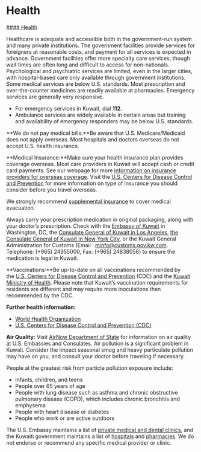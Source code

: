 # Health

[#### Health](javascript:void(0); "Health")

Healthcare is adequate and accessible both in the government-run system and many private institutions. The government facilities provide services for foreigners at reasonable costs, and payment for all services is expected in advance. Government facilities offer more specialty care services, though wait times are often long and difficult to access for non-nationals. Psychological and psychiatric services are limited, even in the larger cities, with hospital-based care only available through government institutions. Some medical services are below U.S. standards. Most prescription and over-the-counter medicines are readily available at pharmacies. Emergency services are generally very responsive.

* For emergency services in Kuwait, dial **112**.
* Ambulance services are widely available in certain areas but training and availability of emergency responders may be below U.S. standards.

**We do not pay medical bills:**Be aware that U.S. Medicare/Medicaid does not apply overseas. Most hospitals and doctors overseas do not accept U.S. health insurance.

**Medical Insurance:**Make sure your health insurance plan provides coverage overseas. Most care providers in Kuwait will accept cash or credit card payments. See our webpage for more [information on insurance providers for overseas coverage](https://travel.state.gov/content/travel/en/international-travel/before-you-go/your-health-abroad/insurance-providers-overseas.html). Visit the [U.S. Centers for Disease Control and Prevention](https://wwwnc.cdc.gov/travel/page/insurance) for more information on type of insurance you should consider before you travel overseas.

We strongly recommend [supplemental insurance](https://travel.state.gov/content/travel/en/international-travel/before-you-go/your-health-abroad/insurance-providers-overseas.html) to cover medical evacuation.

Always carry your prescription medication in original packaging, along with your doctor’s prescription. Check with the [Embassy of Kuwait](http://www.kuwaitembassy.us/) in Washington, DC, the [Consulate General of Kuwait in Los Angeles](http://www.kuwaitconsulate.org/consular-services/consulate-services/), [the Consulate General of Kuwait in New York City](http://www.kuwaitmissionun.org/visa-information.html), or the Kuwait General Administration for Customs (Email : [minfo@customs.gov.kw.com](mailto:minfo@customs.gov.kw.com). Telephone: (+965) 24955000, Fax: (+965) 24838056) to ensure the medication is legal in Kuwait.

**Vaccinations:**Be up-to-date on all vaccinations recommended by the [U.S. Centers for Disease Control and Prevention](https://wwwnc.cdc.gov/travel/page/insurancehttps://wwwnc.cdc.gov/travel/page/insurance) (CDC) and the [Kuwait Ministry of Health](https://www.e.gov.kw/sites/kgoEnglish/Pages/CitizensResidents/Health/BasicVaccinationsInKuwait.aspx). Please note that Kuwait’s vaccination requirements for residents are different and may require more inoculations than recommended by the CDC.

**Further health information:**

* [World Health Organization](https://www.who.int/countries)
* [U.S. Centers for Disease Control and Prevention (CDC)](http://wwwnc.cdc.gov/travel/)

**Air Quality:** Visit [AirNow Department of State](https://www.airnow.gov/international/us-embassies-and-consulates/) for information on air quality at U.S. Embassies and Consulates. Air pollution is a significant problem in Kuwait. Consider the impact seasonal smog and heavy particulate pollution may have on you, and consult your doctor before traveling if necessary.

People at the greatest risk from particle pollution exposure include:

* Infants, children, and teens
* People over 65 years of age
* People with lung disease such as asthma and chronic obstructive pulmonary disease (COPD), which includes chronic bronchitis and emphysema
* People with heart disease or diabetes
* People who work or are active outdoors

The U.S. Embassy maintains a list of [private medical and dental clinics](https://kw.usembassy.gov/private-hospitals-and-clinics/), and the Kuwaiti government maintains a list of [hospitals](https://www.e.gov.kw/sites/kgoenglish/Pages/Visitors/TourismInKuwait/EssintialServicesHospitals.aspx) and [pharmacies](https://www.e.gov.kw/sites/kgoenglish/Pages/Visitors/TourismInKuwait/EssintialServicesPharmacies.aspx). We do not endorse or recommend any specific medical provider or clinic.